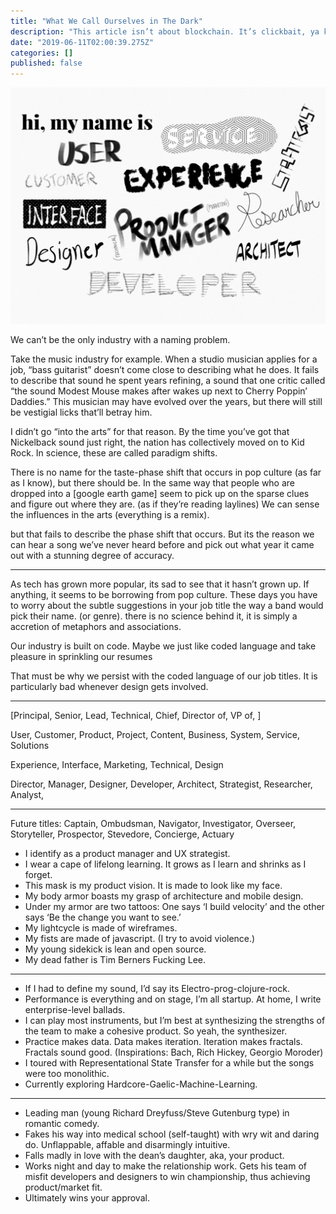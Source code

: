 ```yaml
---
title: "What We Call Ourselves in The Dark"
description: "This article isn’t about blockchain. It’s clickbait, ya knucklehead. Something about refrigerator magnet poetry"
date: "2019-06-11T02:00:39.275Z"
categories: []
published: false
---
```


![](./asset-1.png)

We can’t be the only industry with a naming problem. 

Take the music industry for example. When a studio musician applies for a job, “bass guitarist” doesn’t come close to describing what he does. It fails to describe that sound he spent years refining, a sound that one critic called “the sound Modest Mouse makes after wakes up next to Cherry Poppin’ Daddies.” This musician may have evolved over the years, but there will still be vestigial licks that’ll betray him. 

I didn’t go “into the arts” for that reason. By the time you’ve got that Nickelback sound just right, the nation has collectively moved on to Kid Rock. In science, these are called paradigm shifts. 

There is no name for the taste-phase shift that occurs in pop culture (as far as I know), but there should be. In the same way that people who are dropped into a \[google earth game\] seem to pick up on the sparse clues and figure out where they are. (as if they’re reading laylines) We can sense the influences in the arts (everything is a remix).

but that fails to describe the phase shift that occurs. But its the reason we can hear a song we’ve never heard before and pick out what year it came out with a stunning degree of accuracy.

---

As tech has grown more popular, its sad to see that it hasn’t grown up. If anything, it seems to be borrowing from pop culture. These days you have to worry about the subtle suggestions in your job title the way a band would pick their name. (or genre). there is no science behind it, it is simply a accretion of metaphors and associations.

  

Our industry is built on code. Maybe we just like coded language and take pleasure in sprinkling our resumes 

  

That must be why we persist with the coded language of our job titles. It is particularly bad whenever design gets involved. 

---

\[Principal, Senior, Lead, Technical, Chief, Director of, VP of, \]

User, Customer, Product, Project, Content, Business, System, Service, Solutions

Experience, Interface, Marketing, Technical, Design

Director, Manager, Designer, Developer, Architect, Strategist, Researcher, Analyst,

---

Future titles: Captain, Ombudsman, Navigator, Investigator, Overseer, Storyteller, Prospector, Stevedore, Concierge, Actuary

  

-   I identify as a product manager and UX strategist.
-   I wear a cape of lifelong learning. It grows as I learn and shrinks as I forget.
-   This mask is my product vision. It is made to look like my face. 
-   My body armor boasts my grasp of architecture and mobile design.
-   Under my armor are two tattoos: One says ‘I build velocity’ and the other says ‘Be the change you want to see.’
-   My lightcycle is made of wireframes.
-   My fists are made of javascript. (I try to avoid violence.)
-   My young sidekick is lean and open source.
-   My dead father is Tim Berners Fucking Lee.

---

-   If I had to define my sound, I’d say its Electro-prog-clojure-rock.
-   Performance is everything and on stage, I’m all startup. At home, I write enterprise-level ballads. 
-   I can play most instruments, but I’m best at synthesizing the strengths of the team to make a cohesive product. So yeah, the synthesizer.
-   Practice makes data. Data makes iteration. Iteration makes fractals. Fractals sound good. (Inspirations: Bach, Rich Hickey, Georgio Moroder)
-   I toured with Representational State Transfer for a while but the songs were too monolithic.
-   Currently exploring Hardcore-Gaelic-Machine-Learning.

---

-   Leading man (young Richard Dreyfuss/Steve Gutenburg type) in romantic comedy.
-   Fakes his way into medical school (self-taught) with wry wit and daring do. Unflappable, affable and disarmingly intuitive. 
-   Falls madly in love with the dean’s daughter, aka, your product. 
-   Works night and day to make the relationship work. Gets his team of misfit developers and designers to win championship, thus achieving product/market fit. 
-   Ultimately wins your approval.
